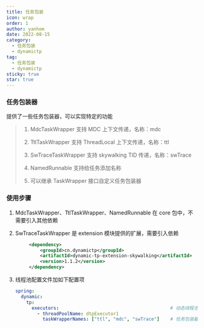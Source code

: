 ```yaml
---
title: 任务包装
icon: wrap
order: 1
author: yanhom
date: 2022-08-15
category:
  - 任务包装
  - dynamictp
tag:
  - 任务包装
  - dynamictp
sticky: true
star: true
---
```


<div class="wwads-cn wwads-vertical wwads-sticky" data-id="212" style="max-width:180px"></div>

### 任务包装器

提供了一些任务包装器，可以实现特定的功能

> 1. MdcTaskWrapper 支持 MDC 上下文传递，名称：mdc
>
> 2. TtlTaskWrapper 支持 ThreadLocal 上下文传递，名称：ttl
>
> 3. SwTraceTaskWrapper 支持 skywalking TID 传递，名称：swTrace
>
> 4. NamedRunnable 支持给任务添加名称
>
> 5. 可以继承 TaskWrapper 接口自定义任务包装器


### 使用步骤

1. MdcTaskWrapper、TtlTaskWrapper、NamedRunnable 在 core 包中，不需要引入其他依赖

2. SwTraceTaskWrapper 是 extension 模块提供的扩展，需要引入依赖

   ```xml
        <dependency>
            <groupId>cn.dynamictp</groupId>
            <artifactId>dynamic-tp-extension-skywalking</artifactId>
            <version>1.1.2</version>
        </dependency>
    ```
   
3. 线程池配置文件加如下配置项

   ```yaml
   spring:
     dynamic:
       tp:
         executors:                                         # 动态线程池配置，省略其他项，具体看上述配置文件
           - threadPoolName: dtpExecutor1
             taskWrapperNames: ["ttl", "mdc", "swTrace"]    # 任务包装器名称，继承 TaskWrapper 接口
   ```